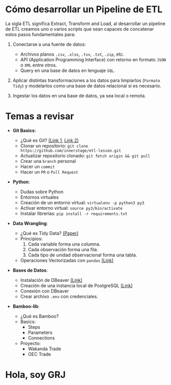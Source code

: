 # Cómo desarrollar un Pipeline de ETL

La sigla ETL significa Extract, Transform and Load, al desarrollar un pipeline de ETL creamos uno o varios scripts que sean capaces de concatenar estos pasos fundamentales para:

1. Conectarse a una fuente de datos:
    * Archivos planos `.csv`, `.xlsx`, `.tsv`, `.txt`, `.zip`, etc.
    * API (Application Programming Interface) con retorno en formato `JSON` o `XML` entre otros.
    * Query en una base de datos en lenguaje `SQL`.

2. Aplicar distintas transformaciones a los datos para limpiarlos (`Formato Tidy`) y modelarlos como una base de datos relacional si es necesario.

3. Ingestar los datos en una base de datos, ya sea local o remota.

# Temas a revisar

* **Git Basics**:
    * ¿Qué es Git? [(Link 1](https://rogerdudler.github.io/git-guide/), [Link 2)](https://dev.to/doylecodes/git-for-dummies-1a2i)
    * Clonar un repositorio: `git clone https://github.com/innerstage/etl-lesson.git`
    * Actualizar repositorio clonado: `git fetch origin && git pull`
    * Crear una `branch` personal
    * Hacer un `commit`
    * Hacer un `PR` o `Pull Request`

* **Python**:
    * Dudas sobre Python
    * Entornos virtuales
    * Creación de un entorno virtual: `virtualenv -p python3 py3`
    * Activar entorno virtual: `source py3/bin/activate`
    * Instalar librerías: `pip install -r requirements.txt`

* **Data Wrangling**:
    * ¿Qué es Tidy Data? [(Paper)](https://vita.had.co.nz/papers/tidy-data.pdf)
    * Principios:
        1. Cada variable forma una columna.
        2. Cada observación forma una fila.
        3. Cada tipo de unidad observacional forma una tabla.
    * Operaciones Vectorizadas con `pandas` [(Link)](https://engineering.upside.com/a-beginners-guide-to-optimizing-pandas-code-for-speed-c09ef2c6a4d6)

* **Bases de Datos**:
    * Instalación de DBeaver [(Link)](https://dbeaver.io/)
    * Creación de una instancia local de PostgreSQL [(Link)](https://www.postgresql.org/)
    * Conexión con DBeaver
    * Crear archivo `.env` con credenciales.

* **Bamboo-lib**:
    * ¿Qué es Bamboo?
    * Basics:
        * Steps
        * Parameters
        * Connections
    * Proyecto:
        * Wakanda Trade
        * OEC Trade

# Hola, soy GRJ
